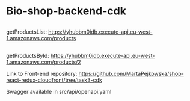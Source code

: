 # Bio-shop-backend-cdk

##
getProductsList: https://yhubbm0idb.execute-api.eu-west-1.amazonaws.com/products

## 
getProductsById: https://yhubbm0idb.execute-api.eu-west-1.amazonaws.com/products/2 

Link to Front-end repository:  https://github.com/MartaPejkowska/shop-react-redux-cloudfront/tree/task3-cdk

Swagger available in src/api/openapi.yaml

